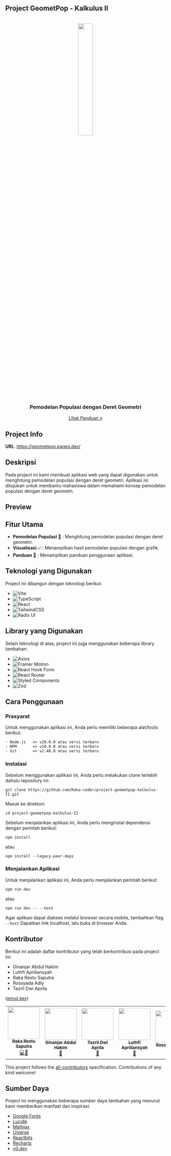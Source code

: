 ## Project GeometPop - Kalkulus II

<br>
<div align="center">
<img src="https://github.com/Raka-coder/project-geometpop-kalkulus-II/blob/main/src/assets/logo/GeometPop_nonbg.png" width="30%" />
  <h3>Pemodelan Populasi dengan Deret Geometri</h3>
  <a href="">
    Lihat Panduan »
  </a>
</div>


## Project Info

**URL**: https://geometpop.pages.dev/

## Deskripsi
Pada project ini kami membuat aplikasi web yang dapat digunakan untuk menghitung pemodelan populasi dengan deret geometri. Aplikasi ini ditujukan untuk membantu mahasiswa dalam memahami konsep pemodelan populasi dengan deret geometri.

## Preview


## Fitur Utama

- **Pemodelan Populasi** 📐 : Menghitung pemodelan populasi dengan deret geometri.
- **Visualisasi** 📈: Menampilkan hasil pemodelan populasi dengan grafik.
- **Panduan** 📖 : Menampilkan panduan penggunaan aplikasi.

## Teknologi yang Digunakan

Project ini dibangun dengan teknologi berikut: <br>

- ![Vite](https://img.shields.io/badge/vite-%23646CFF.svg?style=for-the-badge&logo=vite&logoColor=white)
- ![TypeScript](https://img.shields.io/badge/typescript-%23007ACC.svg?style=for-the-badge&logo=typescript&logoColor=white)
- ![React](https://img.shields.io/badge/react-%2320232a.svg?style=for-the-badge&logo=react&logoColor=%2361DAFB)
- ![TailwindCSS](https://img.shields.io/badge/tailwindcss-%2338B2AC.svg?style=for-the-badge&logo=tailwind-css&logoColor=white)
- ![Radix UI](https://img.shields.io/badge/radix%20ui-161618.svg?style=for-the-badge&logo=radix-ui&logoColor=white)
  
## Library yang Digunakan
Selain teknologi di atas, project ini juga menggunakan beberapa library tambahan: <br>
- ![Axios](https://img.shields.io/badge/axios-%230A58C1.svg?style=for-the-badge&logo=axios&logoColor=white) 
- ![Framer Motion](https://img.shields.io/badge/Framer-black?style=for-the-badge&logo=framer&logoColor=white)
- ![React Hook Form](https://img.shields.io/badge/React%20Hook%20Form-%238526E4.svg?style=for-the-badge&logo=reacthookform&logoColor=white)
- ![React Router](https://img.shields.io/badge/React_Router-CA4245?style=for-the-badge&logo=react-router&logoColor=white)
- ![Styled Components](https://img.shields.io/badge/styled--components-DB7093?style=for-the-badge&logo=styled-components&logoColor=white)
- ![Zod](https://img.shields.io/badge/zod-%233068b7.svg?style=for-the-badge&logo=zod&logoColor=white)

## Cara Penggunaan
### Prasyarat
Untuk menggunakan aplikasi ini, Anda perlu memiliki beberapa alat/tools berikut:
```
- Node.js   => v20.0.0 atau versi terbaru
- NPM       => v10.0.0 atau versi terbaru
- Git       => v2.48.0 atau versi terbaru
```

### Instalasi
Sebelum menggunakan aplikasi ini, Anda perlu melakukan clone terlebih dahulu repository ini:
```
git clone https://github.com/Raka-coder/project-geometpop-kalkulus-II.git
```
Masuk ke direktori:
```
cd project-geometpop-kalkulus-II
```
Sebelum menjalankan aplikasi ini, Anda perlu menginstal dependensi dengan perintah berikut:
```
npm install
```
atau
```
npm install --legacy-peer-deps
```

### Menjalankan Aplikasi
Untuk menjalankan aplikasi ini, Anda perlu menjalankan perintah berikut:
```
npm run dev
```
atau 
```
npm run dev -- --host
```
Agar aplikasi dapat diakses melalui browser secara mobile, tambahkan flag `--host` Dapatkan link localhost, lalu buka di browser Anda.

## Kontributor
Berikut ini adalah daftar kontributor yang telah berkontribusi pada project ini:

- Ginanjar Abdul Hakim
- Luthfi Apriliansyah
- Raka Restu Saputra
- Rossyada Adly
- Tazril Dwi Aprila

([emoji key](https://allcontributors.org/docs/en/emoji-key))

<table>
  <tr>
    <td align="center"><a href="https://github.com/Raka-coder"><img src="https://avatars.githubusercontent.com/u/183841707?v=4" width="100px;" alt=""/><br /><sub><b>Raka Restu Saputra</b></sub></a><br /><a href="https://github.com/Raka-coder/project-geometpop-kalkulus-II/commits/main/?author=Raka-coder
    " title="Code">💻🤔</a></td>
    <td align="center"><a href="https://github.com/Maruzensky98"><img src="https://avatars.githubusercontent.com/u/188300531?v=4" width="100px;" alt=""/><br /><sub><b>Ginanjar Abdul Hakim</b></sub></a><br /><a href="https://github.com/Maruzensky98/project-geometpop-kalkulus-II/commits/main/?author=Maruzensky98" title="Design">🎨</a></td>
    <td align="center"><a href="https://github.com/Discbrake023"><img src="https://avatars.githubusercontent.com/u/208813556?v=4" width="100px;" alt=""/><br /><sub><b>Tazril Dwi Aprila</b></sub></a><br /><a href="https://github.com/Discbrake023/project-geometpop-kalkulus-II/commits/main/?author=Discbrake023" title="Documentation">📖</a></td>
    <td align="center"><a href="https://github.com/Luthfi778"><img src="https://avatars.githubusercontent.com/u/187236290?v=4" width="100px;" alt=""/><br /><sub><b>Luthfi Apriliansyah</b></sub></a><br /><a href="https://github.com/Discbrake023/project-geometpop-kalkulus-II/commits/main/?author=Luthfi778" title="Documentation">📖</a></td>
    <td align="center"><a href="https://github.com/kaizen191010"><img src="https://avatars.githubusercontent.com/u/207957055?v=4" width="100px;" alt=""/><br /><sub><b>Rossyada Adly</b></sub></a><br /><a href="https://github.com/kaizen191010/project-geometpop-kalkulus-II/commits/main/?author=kaizen191010" title="Analyst">👀🤔</a></td>
  </tr>
</table>

This project follows the [all-contributors](https://github.com/all-contributors/all-contributors) specification. Contributions of any kind welcome!

## Sumber Daya
Project ini menggunakan beberapa sumber daya tambahan yang menurut kami memberikan manfaat dan inspirasi:

- [Google Fonts](https://fonts.google.com/)
- [Lucide](https://lucide.dev/)
- [Mathjax](https://www.mathjax.org/)
- [Uiverse](https://uiverse.io/)
- [Reactbits](https://www.reactbits.dev/)
- [Recharts](https://recharts.org/en-US)
- [v0.dev](https://v0.dev/)


